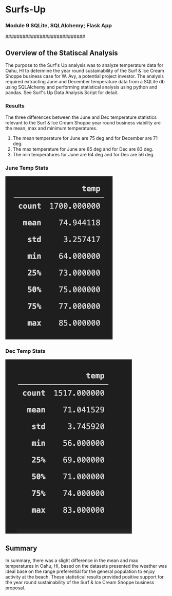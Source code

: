 # Surfs-Up
### Module 9 SQLite, SQLAlchemy; Flask App
############################
## Overview of the Statiscal Analysis
The purpose to the Surf's Up analysis was to analyze temperature data for Oahu, HI to determine the year round sustainability of the Surf & Ice Cream Shoppe business case for W. Avy, a potential project investor. The analysis required extracting June and December temperature data from a SQLite db using SQLAlchemy and performing statistical analysis using python and pandas. See Surf's Up Data Analysis Script for detail. 

### Results
The three differences between the June and Dec temperature statistics relevant to the Surf & Ice Cream Shoppe year round business viability are the mean, max and minimum temperatures.
1. The mean temperature for June are 75 deg and for December are 71 deg.
2. The max temperature for June are 85 deg and for Dec are 83 deg.
3. The min temperatures for June are 64 deg and for Dec are 56 deg.

### June Temp Stats

<img src="Resources/SurfsUp(jun).png" alt="June Temp Stats">

### Dec Temp Stats 

<img src="Resources/SurfsUp(dec).png" alt="December Temp Stats">

## Summary
In summary, there was a slight difference in the mean and max temperatures in Oahu, HI, based on the datasets presented the weather was ideal base on the range preferential for the general population to enjoy activity at the beach. These statistical results provided positive support for the year round sustainability of the Surf & Ice Cream Shoppe business proposal.

